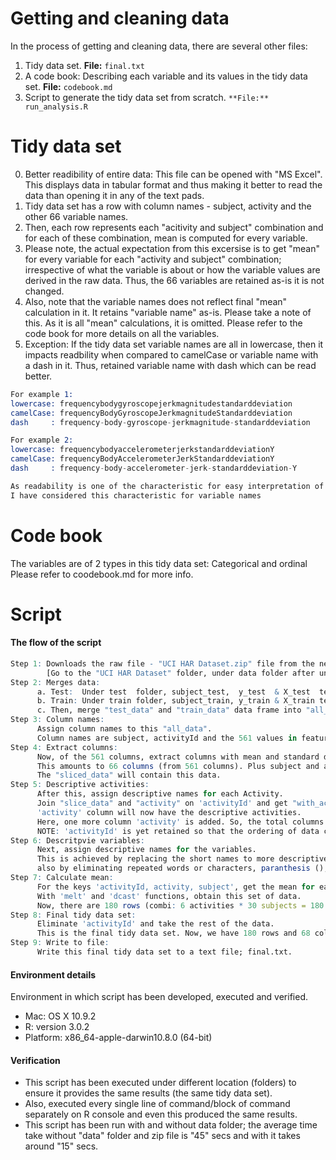 Getting and cleaning data
===========

In the process of getting and cleaning data, there are several other files:

1. Tidy data set. **File:** `final.txt`
2. A code book: Describing each variable and its values in the tidy data set. **File:** `codebook.md`
3. Script to generate the tidy data set from scratch. `**File:** run_analysis.R`


Tidy data set
===========

0. Better readibility of entire data: This file can be opened with "MS Excel". This displays data in tabular format and thus making it better to read the data than opening it in any of the text pads.
1. Tidy data set has a row with column names - subject, activity and the other 66 variable names.
2. Then, each row represents each "acitivity and subject" combination and for each of these combination, mean is computed for every variable.
3. Please note, the actual expectation from this excersise is to get "mean" for every variable for each "activity and subject" combination; irrespective of what the variable is about or how the variable values are derived in the raw data. Thus, the 66 variables are retained as-is it is not changed.
4. Also, note that the variable names does not reflect final "mean" calculation in it. It retains "variable name" as-is. Please take a note of this. As it is all "mean" calculations, it is omitted. Please refer to the code book for more details on all the variables.
5. Exception: If the tidy data set variable names are all in lowercase, then it impacts readbility when compared to camelCase or variable name with a dash in it. Thus, retained variable name with dash which can be read better.
```S
For example 1:
lowercase: frequencybodygyroscopejerkmagnitudestandarddeviation
camelCase: frequencyBodyGyroscopeJerkmagnitudeStandarddeviation
dash     : frequency-body-gyroscope-jerkmagnitude-standarddeviation

For example 2: 
lowercase: frequencybodyaccelerometerjerkstandarddeviationY
camelCase: frequencyBodyAccelerometerJerkStandarddeviationY
dash     : frequency-body-accelerometer-jerk-standarddeviation-Y 

As readability is one of the characteristic for easy interpretation of data, 
I have considered this characteristic for variable names
```


Code book
===========
The variables are of 2 types in this tidy data set: Categorical and ordinal
Please refer to coodebook.md for more info. 


Script
===========

#### The flow of the script
```R
Step 1: Downloads the raw file - "UCI HAR Dataset.zip" file from the net and unzip it under data folder.
        [Go to the "UCI HAR Dataset" folder, under data folder after unzip].
Step 2: Merges data:
      a. Test:  Under test  folder, subject_test,  y_test  & X_test  text files merged into "test_data"  data frame.
      b. Train: Under train folder, subject_train, y_train & X_train text files merged into "train_data" data frame.
      c. Then, merge "test_data" and "train_data" data frame into "all_data" data frame.
Step 3: Column names: 
      Assign column names to this "all_data". 
      Column names are subject, activityId and the 561 values in features.txt. So, totally 563 columns.
Step 4: Extract columns: 
      Now, of the 561 columns, extract columns with mean and standard deviation only. 
      This amounts to 66 columns (from 561 columns). Plus subject and activity 2 columns, makes it 68 columns. 
      The "sliced_data" will contain this data.
Step 5: Descriptive activities: 
      After this, assign descriptive names for each Activity. 
      Join "slice_data" and "activity" on 'activityId' and get "with_activities" data.
      'activity' column will now have the descriptive activities.
      Here, one more column 'activity' is added. So, the total columns are 69.
      NOTE: 'activityId' is yet retained so that the ordering of data can be on activityId instead of activity.
Step 6: Descritpvie variables: 
      Next, assign descriptive names for the variables. 
      This is achieved by replacing the short names to more descriptive ones and 
      also by eliminating repeated words or characters, paranthesis (), etc.
Step 7: Calculate mean: 
      For the keys 'activityId, activity, subject', get the mean for each variable. 
      With 'melt' and 'dcast' functions, obtain this set of data. 
      Now, there are 180 rows (combi: 6 activities * 30 subjects = 180 rows) and 69 columns.
Step 8: Final tidy data set: 
      Eliminate 'activityId' and take the rest of the data. 
      This is the final tidy data set. Now, we have 180 rows and 68 columns.
Step 9: Write to file: 
      Write this final tidy data set to a text file; final.txt.
```

#### Environment details
Environment in which script has been developed, executed and verified.

* Mac: OS X 10.9.2
* R: version 3.0.2
* Platform: x86_64-apple-darwin10.8.0 (64-bit)

#### Verification
* This script has been executed under different location (folders) to ensure it provides the same results (the same tidy data set).
* Also, executed every single line of command/block of command separately on R console and even this produced the same results. 
* This script has been run with and without data folder; the average time take without "data" folder and zip file is "45" secs and with it takes around "15" secs.

